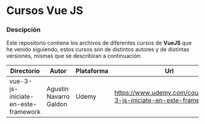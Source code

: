 # Cursos Vue JS

### Descipción

Este repositorio contiene los archivos de diferentes cursos  de **VueJS** que he venido siguiendo, estos cursos son de distintos autores y de distintas versiones, mismas que se describiran a continuación:

| Directorio  | Autor|Plataforma|Url|
| ------------- | ------------- |------------- | ------------- |
| vue-3-js-iniciate-en-este-framework  | Agustin Navarro Galdon  |Udemy|https://www.udemy.com/course/vue-3-js-iniciate-en-este-framework/|
